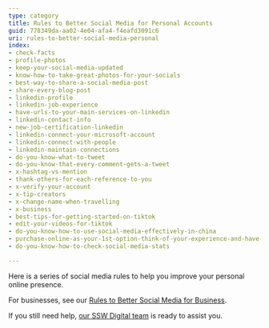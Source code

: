 ```yaml
---
type: category
title: Rules to Better Social Media for Personal Accounts
guid: 778349da-aa02-4e04-afa4-f4eafd3091c6
uri: rules-to-better-social-media-personal
index:
- check-facts
- profile-photos
- keep-your-social-media-updated
- know-how-to-take-great-photos-for-your-socials
- best-way-to-share-a-social-media-post
- share-every-blog-post
- linkedin-profile
- linkedin-job-experience
- have-urls-to-your-main-services-on-linkedin
- linkedin-contact-info
- new-job-certification-linkedin
- linkedin-connect-your-microsoft-account
- linkedin-connect-with-people
- linkedin-maintain-connections
- do-you-know-what-to-tweet
- do-you-know-that-every-comment-gets-a-tweet
- x-hashtag-vs-mention
- thank-others-for-each-reference-to-you
- x-verify-your-account
- x-tip-creators
- x-change-name-when-travelling
- x-business
- best-tips-for-getting-started-on-tiktok
- edit-your-videos-for-tiktok
- do-you-know-how-to-use-social-media-effectively-in-china
- purchase-online-as-your-1st-option-think-of-your-experience-and-have-a-voice
- do-you-know-how-to-check-social-media-stats

---
```


Here is a series of social media rules to help you improve your personal online presence.

For businesses, see our [Rules to Better Social Media for Business](/rules-to-better-social-media-for-business).

If you still need help, [our SSW Digital team](https://sswdigital.com) is ready to assist you.
